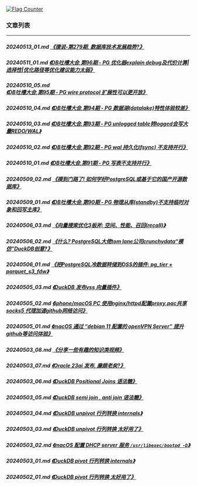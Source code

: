 <a rel="nofollow" href="http://info.flagcounter.com/h9V1"  ><img src="http://s03.flagcounter.com/count/h9V1/bg_FFFFFF/txt_000000/border_CCCCCC/columns_2/maxflags_12/viewers_0/labels_0/pageviews_0/flags_0/"  alt="Flag Counter"  border="0"  ></a>  
  
### 文章列表  
----  
##### 20240513_01.md   [《德说-第279期, 数据库技术发展趋势?》](20240513_01.md)  
##### 20240511_01.md   [《DB吐槽大会,第96期 - PG 优化器explain debug及代价计算|选择性|优化路径等优化建议能力太弱》](20240511_01.md)  
##### 20240510_05.md   [《DB吐槽大会,第95期 - PG wire protocol 扩展性可以更开放》](20240510_05.md)  
##### 20240510_04.md   [《DB吐槽大会,第94期 - PG 数据湖(datalake)特性体验较差》](20240510_04.md)  
##### 20240510_03.md   [《DB吐槽大会,第93期 - PG unlogged table转logged会写大量REDO/WAL》](20240510_03.md)  
##### 20240510_02.md   [《DB吐槽大会,第92期 - PG wal 持久化(fsync) 不支持并行》](20240510_02.md)  
##### 20240510_01.md   [《DB吐槽大会,第91期 - PG 写表不支持并行》](20240510_01.md)  
##### 20240509_02.md   [《摸到门路了! 如何学好PostgreSQL或基于它的国产开源数据库》](20240509_02.md)  
##### 20240509_01.md   [《DB吐槽大会,第90期 - PG 物理从库(standby)不支持临时对象和回写主库》](20240509_01.md)  
##### 20240506_03.md   [《向量搜索优化3板斧: 空间、性能、召回(recall)》](20240506_03.md)  
##### 20240506_02.md   [《什么? PostgreSQL大佬tom lane公司crunchydata“模仿”DuckDB创意?》](20240506_02.md)  
##### 20240506_01.md   [《把PostgreSQL冷数据转储到OSS的插件: pg_tier + parquet_s3_fdw》](20240506_01.md)  
##### 20240505_03.md   [《DuckDB 发布vss 向量插件》](20240505_03.md)  
##### 20240505_02.md   [《iphone/macOS PC 使用nginx/httpd配置proxy.pac共享socks5 代理加速github网络访问》](20240505_02.md)  
##### 20240505_01.md   [《macOS 通过 “debian 11 配置的 openVPN Server” 提升github等访问体验》](20240505_01.md)  
##### 20240503_08.md   [《分享一些有趣的知识类视频》](20240503_08.md)  
##### 20240503_07.md   [《Oracle 23ai 发布, 廉颇老矣?》](20240503_07.md)  
##### 20240503_06.md   [《DuckDB Positional Joins 语法糖》](20240503_06.md)  
##### 20240503_05.md   [《DuckDB semi join , anti join 语法糖》](20240503_05.md)  
##### 20240503_04.md   [《DuckDB unpivot 行列转换 internals》](20240503_04.md)  
##### 20240503_03.md   [《DuckDB unpivot 行列转换 太好用了》](20240503_03.md)  
##### 20240503_02.md   [《macOS 配置 DHCP server 服务 `/usr/libexec/bootpd -D`》](20240503_02.md)  
##### 20240503_01.md   [《DuckDB pivot 行列转换 internals》](20240503_01.md)  
##### 20240502_01.md   [《DuckDB pivot 行列转换 太好用了》](20240502_01.md)  
